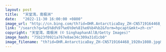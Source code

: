 ```yaml
---
layout: post
title:  "天堂湾，南极洲"
date:   "2022-11-30 16:00:00 +0800"
image_url: "http://cn.bing.com/th?id=OHR.AntarcticaDay_ZH-CN5719164468_1920x1080.jpg&rf=LaDigue_1920x1080.jpg&pid=hp"
link: "/search?q=%e5%8d%97%e6%9e%81%e6%b4%b2&form=hpcapt&mkt=zh-cn"
copyright: "天堂湾，南极洲 (© SinghaphanAllB/Getty Images)"
image_hash: "75b23f0921a767e8ae34c309a31d1cb0"
image_filename: "th?id=OHR.AntarcticaDay_ZH-CN5719164468_1920x1080.jpg&rf=LaDigue_1920x1080.jpg&pid=hp"
---
```

